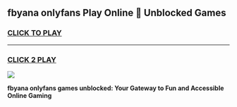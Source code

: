 
## fbyana onlyfans Play Online 👋 Unblocked Games
<h3>
<a href="https://premium.freeplayer.one?title=fbyana_onlyfans&ref=19F">CLICK TO PLAY</a></h3>
<hr>

<h3>
<a href="https://premium.freeplayer.one?title=fbyana_onlyfans&ref=19F">CLICK 2 PLAY</a>
  
</h3>

<a href="https://premium.freeplayer.one?title=fbyana_onlyfans&ref=19F"><img src="https://clearcache.store/games.png"></a>


**fbyana onlyfans games unblocked: Your Gateway to Fun and Accessible Online Gaming**
